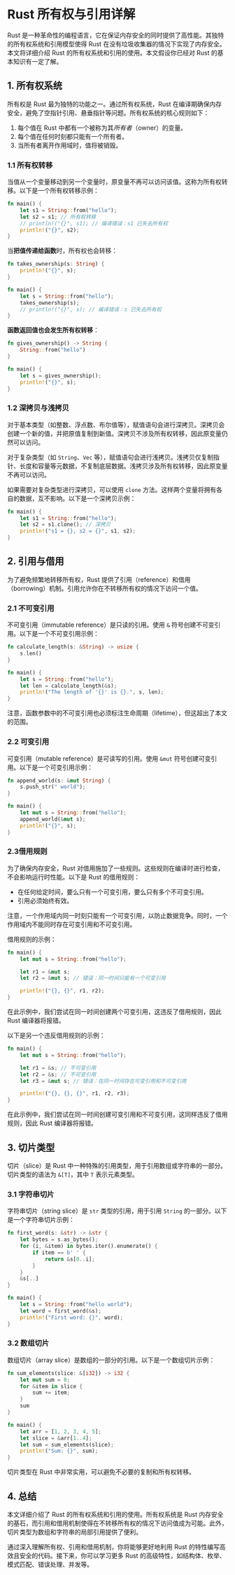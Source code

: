 # Rust 所有权与引用详解

Rust 是一种革命性的编程语言，它在保证内存安全的同时提供了高性能。其独特的所有权系统和引用模型使得 Rust 在没有垃圾收集器的情况下实现了内存安全。本文将详细介绍 Rust 的所有权系统和引用的使用。本文假设你已经对 Rust 的基本知识有一定了解。


<a name="所有权系统"></a>
## 1. 所有权系统

所有权是 Rust 最为独特的功能之一。通过所有权系统，Rust 在编译期确保内存安全，避免了空指针引用、悬垂指针等问题。所有权系统的核心规则如下：

1. 每个值在 Rust 中都有一个被称为其*所有者*（owner）的变量。
2. 每个值在任何时刻都只能有一个所有者。
3. 当所有者离开作用域时，值将被销毁。

### 1.1 所有权转移

当值从一个变量移动到另一个变量时，原变量不再可以访问该值。这称为所有权转移。以下是一个所有权转移示例：

```rust
fn main() {
    let s1 = String::from("hello");
    let s2 = s1; // 所有权转移
    // println!("{}", s1); // 编译错误：s1 已失去所有权
    println!("{}", s2);
}
```

当**把值传递给函数**时，所有权也会转移：

```rust
fn takes_ownership(s: String) {
    println!("{}", s);
}

fn main() {
    let s = String::from("hello");
    takes_ownership(s);
    // println!("{}", s); // 编译错误：s 已失去所有权
}
```

**函数返回值也会发生所有权转移**：

```rust
fn gives_ownership() -> String {
    String::from("hello")
}

fn main() {
    let s = gives_ownership();
    println!("{}", s);
}
```

### 1.2 深拷贝与浅拷贝

对于基本类型（如整数、浮点数、布尔值等），赋值语句会进行深拷贝。深拷贝会创建一个新的值，并把原值复制到新值。深拷贝不涉及所有权转移，因此原变量仍然可以访问。

对于复杂类型（如 `String`、`Vec` 等），赋值语句会进行浅拷贝。浅拷贝仅复制指针、长度和容量等元数据，不复制底层数据。浅拷贝涉及所有权转移，因此原变量不再可以访问。

如果需要对复杂类型进行深拷贝，可以使用 `clone` 方法。这样两个变量将拥有各自的数据，互不影响。以下是一个深拷贝示例：

```rust
fn main() {
    let s1 = String::from("hello");
    let s2 = s1.clone(); // 深拷贝
    println!("s1 = {}, s2 = {}", s1, s2);
}
```

<a name="引用与借用"></a>
## 2. 引用与借用

为了避免频繁地转移所有权，Rust 提供了引用（reference）和借用（borrowing）机制。引用允许你在不转移所有权的情况下访问一个值。

### 2.1 不可变引用

不可变引用（immutable reference）是只读的引用。使用 `&` 符号创建不可变引用。以下是一个不可变引用示例：

```rust
fn calculate_length(s: &String) -> usize {
    s.len()
}

fn main() {
    let s = String::from("hello");
    let len = calculate_length(&s);
    println!("The length of '{}' is {}.", s, len);
}
```

注意，函数参数中的不可变引用也必须标注生命周期（lifetime），但这超出了本文的范围。

### 2.2 可变引用

可变引用（mutable reference）是可读写的引用。使用 `&mut` 符号创建可变引用。以下是一个可变引用示例：

```rust
fn append_world(s: &mut String) {
    s.push_str(" world");
}

fn main() {
    let mut s = String::from("hello");
    append_world(&mut s);
    println!("{}", s);
}
```

### 2.3借用规则
为了确保内存安全，Rust 对借用施加了一些规则。这些规则在编译时进行检查，不会影响运行时性能。以下是 Rust 的借用规则：

- 在任何给定时间，要么只有一个可变引用，要么只有多个不可变引用。
- 引用必须始终有效。

注意，一个作用域内同一时刻只能有一个可变引用，以防止数据竞争。同时，一个作用域内不能同时存在可变引用和不可变引用。

借用规则的示例：

```rust
fn main() {
    let mut s = String::from("hello");

    let r1 = &mut s;
    let r2 = &mut s; // 错误：同一时间只能有一个可变引用

    println!("{}, {}", r1, r2);
}
```

在此示例中，我们尝试在同一时间创建两个可变引用，这违反了借用规则，因此 Rust 编译器将报错。

以下是另一个违反借用规则的示例：

```rust
fn main() {
    let mut s = String::from("hello");

    let r1 = &s; // 不可变引用
    let r2 = &s; // 不可变引用
    let r3 = &mut s; // 错误：在同一时间存在可变引用和不可变引用

    println!("{}, {}, {}", r1, r2, r3);
}
```

在此示例中，我们尝试在同一时间创建可变引用和不可变引用，这同样违反了借用规则，因此 Rust 编译器将报错。


<a name="切片类型"></a>
## 3. 切片类型

切片（slice）是 Rust 中一种特殊的引用类型，用于引用数组或字符串的一部分。切片类型的语法为 `&[T]`，其中 `T` 表示元素类型。

### 3.1 字符串切片

字符串切片（string slice）是 `str` 类型的引用，用于引用 `String` 的一部分。以下是一个字符串切片示例：

```rust
fn first_word(s: &str) -> &str {
    let bytes = s.as_bytes();
    for (i, &item) in bytes.iter().enumerate() {
        if item == b' ' {
            return &s[0..i];
        }
    }
    &s[..]
}

fn main() {
    let s = String::from("hello world");
    let word = first_word(&s);
    println!("First word: {}", word);
}
```

### 3.2 数组切片

数组切片（array slice）是数组的一部分的引用。以下是一个数组切片示例：

```rust
fn sum_elements(slice: &[i32]) -> i32 {
    let mut sum = 0;
    for &item in slice {
        sum += item;
    }
    sum
}

fn main() {
    let arr = [1, 2, 3, 4, 5];
    let slice = &arr[1..4];
    let sum = sum_elements(slice);
    println!("Sum: {}", sum);
}
```

切片类型在 Rust 中非常实用，可以避免不必要的复制和所有权转移。

<a name="总结"></a>
## 4. 总结

本文详细介绍了 Rust 的所有权系统和引用的使用。所有权系统是 Rust 内存安全的基石，而引用和借用机制使得在不转移所有权的情况下访问值成为可能。此外，切片类型为数组和字符串的局部引用提供了便利。

通过深入理解所有权、引用和借用机制，你将能够更好地利用 Rust 的特性编写高效且安全的代码。接下来，你可以学习更多 Rust 的高级特性，如结构体、枚举、模式匹配、错误处理、并发等。